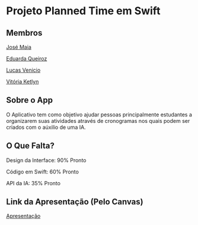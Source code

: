 # Projeto Planned Time em Swift

## Membros

[José Maia](https://github.com/JoseMaia07)

[Eduarda Queiroz](https://github.com/MEduardaQueiroz)

[Lucas Venicio](https://github.com/09794)

[Vitória Ketlyn](https://github.com/Vitoriaketlyn)

## Sobre o App

O Aplicativo tem como objetivo ajudar pessoas principalmente estudantes a organizarem 
suas atividades através de cronogramas nos quais podem ser criados com o aúxilio de 
uma IA.



## O Que Falta?

Design da Interface: 90% Pronto

Código em Swift: 60% Pronto

API da IA: 35% Pronto

## Link da Apresentação (Pelo Canvas)

[Apresentação](https://www.canva.com/design/DAGRUfG2D0I/56u6uOSlSAz3inrt6wJsBA/view?utm_content=DAGRUfG2D0I&utm_campaign=designshare&utm_medium=link&utm_source=editor) 


